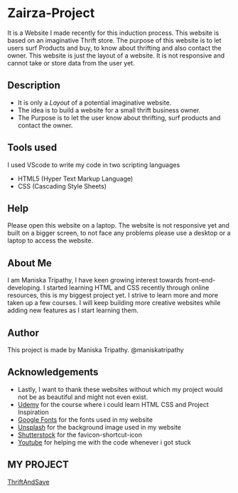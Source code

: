 # Zairza-Project
It is a Website I made recently for this induction process. This website is based on an imaginative Thrift store.
The purpose of this website is to let users surf Products and buy, to know about thrifting and also contact the owner.
This website is just the layout of a website. It is not responsive and cannot take or store data from the user yet.
 
 ## Description
 * It is only a _Layout_ of a potential imaginative website.
 * The idea is to build a website for a small thrift business owner.
 * The Purpose is to let the user know about thrifting, surf products and contact the owner.

 ## Tools used
 I used VScode to write my code in two scripting languages
 * HTML5 (Hyper Text Markup Language)
 * CSS (Cascading Style Sheets)

 ## Help
 Please open this website on a laptop. The website is not responsive yet and built on a bigger screen, to not face any problems please use 
 a desktop or a laptop to access the website.

 ## About Me
 I am Maniska Tripathy, I have keen growing interest towards front-end-developing.
 I started learning HTML and CSS recently through online resources, this is my biggest project yet. I strive to learn more and more taken up a few courses. I will keep building more creative websites while adding new features as I start learning them.

 ## Author
 This project is made by Maniska Tripathy. 
 @maniskatripathy

 ## Acknowledgements
 * Lastly, I want to thank these websites without which my project would not be as beautiful and might not even exist.
 * [Udemy](https://www.udemy.com/) for the course where i could learn HTML CSS and Project Inspiration
 * [Google Fonts](https://fonts.google.com/) for the fonts used in my website
 * [Unsplash](https://unsplash.com/) for the background image used in my website
 * [Shutterstock](https://www.shutterstock.com/) for the favicon-shortcut-icon 
 * [Youtube](https://www.youtube.com/) for helping me with the code whenever i got stuck

## MY PROJECT
[ThriftAndSave](https://maniskatripathy.github.io/ThriftAndSave/)

 



